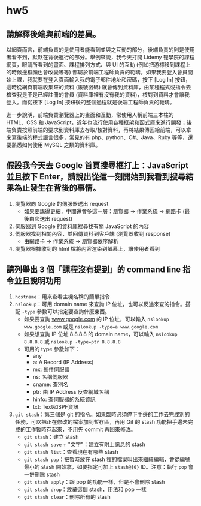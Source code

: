 # hw5

## 請解釋後端與前端的差異。
以網頁而言，前端負責的是使用者能看到並與之互動的部分，後端負責的則是使用者看不到，默默在背後運行的部分。舉例來說，我今天打開 Lidemy 锂學院的課程網頁，眼睛所看到的畫面、課程排列方式、與 UI 的互動 (例如把游標移到課程上的時候邊框顏色會改變等等) 都屬於前端工程師負責的範疇。如果我要登入會員開始上課，我就要在登入頁面輸入我的電子郵件地址和密碼，按下 [Log In] 按鈕，這時從網頁前端收集來的資料 (帳號密碼) 就會傳到資料庫，由某種程式或指令去檢查我是不是已經註冊的會員 (資料庫裡有沒有我的資料)，核對到資料才會讓我登入。而從按下 [Log In] 按鈕後的整個過程就是後端工程師負責的範疇。

進一步說明，前端負責瀏覽器上的畫面和互動，常使用人稱前端三本柱的 HTML、CSS 和 JavaScript，近年也流行使用各種框架和函式庫來進行開發；後端負責按照前端的要求到資料庫去存取/核對資料，再將結果傳回給前端，可以拿來寫後端的程式語言很多，常見的有 php、python、C#、Java、Ruby 等等，還要熟悉如何使用 MySQL 之類的資料庫。


## 假設我今天去 Google 首頁搜尋框打上：JavaScript 並且按下 Enter，請說出從這一刻開始到我看到搜尋結果為止發生在背後的事情。

1. 瀏覽器向 Google 的伺服器送出 request
    * 如果要講得更細，中間還會多這一層：瀏覽器 → 作業系統 → 網路卡 (最後由它送出 request)
2. 伺服器到 Google 的資料庫裡尋找有關 JavaScript 的內容
3. 伺服器找到相關內容，並回傳資料到客戶端 (瀏覽器收到 response)
    * 由網路卡 → 作業系統 → 瀏覽器依序解析
4. 瀏覽器根據收到的 html 檔將內容渲染到螢幕上，讓使用者看到


## 請列舉出 3 個「課程沒有提到」的 command line 指令並且說明功用

1. `hostname`：用來查看主機名稱的簡單指令
2. `nslookup`：可用 domain name 來查詢 IP 位址，也可以反過來查的指令。搭配 `-type` 參數可以指定要查詢什麼東西。
    * 如果要查詢 www.google.com 的 IP 位址，可以輸入 `nslookup www.google.com` 或是 `nslookup -type=a www.google.com`
    * 如果想查詢 IP 位址 8.8.8.8 的 domain name，可以輸入 `nslookup 8.8.8.8` 或 `nslookup -type=ptr 8.8.8.8`
    * 可用的 type 參數如下：
        * any
        * a: A Record (IP Address)
        * mx: 郵件伺服器
        * ns: 名稱伺服器
        * cname: 查別名
        * ptr: 由 IP Address 反查網域名稱
        * hinfo: 查伺服器的系統資訊
        * txt: Text如SPF資訊
3. `git stash`：第三個是 git 的指令。如果臨時必須停下手邊的工作去完成別的任務，可以把正在修改的檔案加到暫存區，再用 Git 的 stash 功能把手邊未完成的工作暫時存起來，不用先 commit 再回來修改。
    * `git stash`：建立 stash
    * `git stash save` + "文字"：建立有附上訊息的 stash
    * `git stash list`：查看現在有哪些 stash
    * `git stash pop`：把暫時放在 stash 裡的檔案叫出來繼續編輯，會從編號最小的 stash 開始拿，如要指定可加上 `stash@{0}` ID。注意：執行 `pop` 會一併刪除 stash
    * `git stash apply`：跟 pop 的功能一樣，但是不會刪除 stash
    * `git stash drop`：放棄這個 stash，用法和 pop 一樣
    * `git stash clear`：刪除所有的 stash